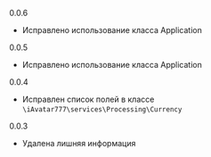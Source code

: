 0.0.6
- Исправлено использование класса Application

0.0.5
- Исправлено использование класса Application

0.0.4
- Исправлен список полей в классе `\iAvatar777\services\Processing\Currency`

0.0.3
- Удалена лишняя информация
